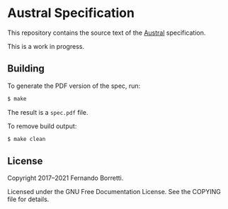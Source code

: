 # Austral Specification

This repository contains the source text of the [Austral][aus] specification.

This is a work in progress.

## Building

To generate the PDF version of the spec, run:

```bash
$ make
```

The result is a `spec.pdf` file.

To remove build output:

```bash
$ make clean
```

## License

Copyright 2017–2021 Fernando Borretti.

Licensed under the GNU Free Documentation License. See the COPYING file for
details.

[aus]: https://github.com/austral/austral
